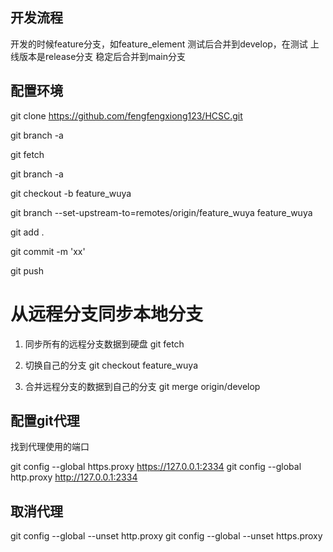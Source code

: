 ## 开发流程

开发的时候feature分支，如feature_element
测试后合并到develop，在测试
上线版本是release分支
稳定后合并到main分支

## 配置环境
git clone https://github.com/fengfengxiong123/HCSC.git

git branch -a

git fetch

git branch -a

git checkout -b feature_wuya

git branch --set-upstream-to=remotes/origin/feature_wuya feature_wuya

git add .

git commit -m 'xx'

git push

# 从远程分支同步本地分支
1. 同步所有的远程分支数据到硬盘
git fetch 

2. 切换自己的分支
git checkout feature_wuya

3. 合并远程分支的数据到自己的分支
git merge origin/develop


## 配置git代理
找到代理使用的端口

git config --global https.proxy https://127.0.0.1:2334
git config --global http.proxy http://127.0.0.1:2334

## 取消代理
git config --global --unset http.proxy
git config --global --unset https.proxy